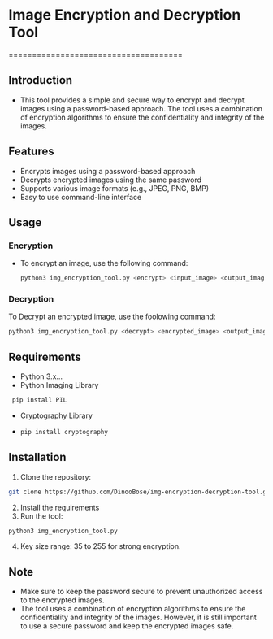 # Image Encryption and Decryption Tool
=====================================
## Introduction
- This tool provides a simple and secure way to encrypt and decrypt images using a password-based approach. The tool uses a combination of encryption algorithms to ensure the confidentiality and integrity of the images.
## Features
- Encrypts images using a password-based approach
- Decrypts encrypted images using the same password
- Supports various image formats (e.g., JPEG, PNG, BMP)
- Easy to use command-line interface
## Usage
### Encryption
- To encrypt an image, use the following command:
  ```bash
  python3 img_encryption_tool.py <encrypt> <input_image> <output_image> <key>
  ```
### Decryption
To Decrypt an encrypted image, use the foolowing command:
 ```bash
python3 img_encryption_tool.py <decrypt> <encrypted_image> <output_image> <key>
```
## Requirements
- Python 3.x...
- Python Imaging Library
```bash
 pip install PIL
```
- Cryptography Library
- ```bash
  pip install cryptography
  ```
## Installation
1. Clone the repository:
 ```bash
git clone https://github.com/DinooBose/img-encryption-decryption-tool.git
```
2. Install the requirements
3. Run the tool:
```bash
python3 img_encryption_tool.py
```
4. Key size range: 35 to 255 for strong encryption.
   
## Note
- Make sure to keep the password secure to prevent unauthorized access to the encrypted images.
- The tool uses a combination of encryption algorithms to ensure the confidentiality and integrity of the images. However, it is still important to use a secure password and keep the encrypted images safe.
